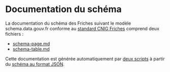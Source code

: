 # Documentation du schéma
La documentation du schéma des Friches suivant le modèle schema.data.gouv.fr conforme au [standard CNIG Friches](https://github.com/cnigfr/Friches/tree/main/standard) comprend deux fichiers :
- [schema-page.md](https://github.com/cnigfr/Friches/blob/main/annexes_schema/documentation/schema-page.md)
- [schema-table.md](https://github.com/cnigfr/Friches/blob/main/annexes_schema/documentation/schema-table.md)

Cette documentation est générée automatiquement par [deux scripts](https://github.com/cnigfr/Friches/tree/main/annexes_schema/scripts) à partir du [schéma au format JSON](https://github.com/cnigfr/Friches/tree/main/annexes_schema/scripts).
